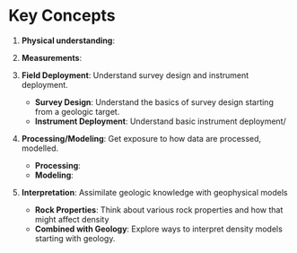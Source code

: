 # Key Concepts

1. **Physical understanding**: 

2. **Measurements**: 

3. **Field Deployment**: Understand survey design and instrument deployment.
    - **Survey Design**: Understand the basics of survey design starting from a geologic target.
    - **Instrument Deployment**: Understand basic instrument deployment/

4. **Processing/Modeling**: Get exposure to how data are processed, modelled.
    - **Processing**: 
    - **Modeling**: 

5. **Interpretation**: Assimilate geologic knowledge with geophysical models
    - **Rock Properties**: Think about various rock properties and how that might affect density
    - **Combined with Geology**: Explore ways to interpret density models starting with geology.